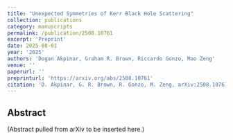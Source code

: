 ```yaml
---
title: "Unexpected Symmetries of Kerr Black Hole Scattering"
collection: publications
category: manuscripts
permalink: /publication/2508.10761
excerpt: 'Preprint'
date: 2025-08-01
year: '2025'
authors: 'Dogan Akpinar, Graham R. Brown, Riccardo Gonzo, Mao Zeng'
venue: ''
paperurl: ''
preprinturl: 'https://arxiv.org/abs/2508.10761'
citation: 'D. Akpinar, G. R. Brown, R. Gonzo, M. Zeng, arXiv:2508.10761.'
---
```


## Abstract
(Abstract pulled from arXiv to be inserted here.)
